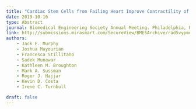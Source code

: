 ```yaml
---
title: "Cardiac Stem Cells from Failing Heart Improve Contractility of Engineered Human Myocardium"
date: 2019-10-16
type: Abstract
journal: Biomedical Engineering Society Annual Meeting. Philadelphia, PA. 
link: http://submissions.mirasmart.com/SecureView/BMESArchive/rad5vypmdj1.pdf
authors: 
    - Jack F. Murphy
    - Joshua Mayourian
    - Francesca Stillitano
    - Sadek Munawar
    - Kathleen M. Broughton
    - Mark A. Sussman
    - Roger J. Hajjar
    - Kevin D. Costa
    - Irene C. Turnbull

draft: false
---
```



